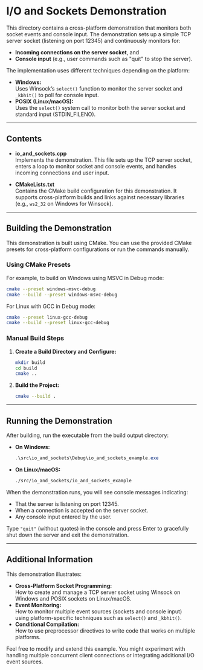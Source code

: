 # I/O and Sockets Demonstration

This directory contains a cross-platform demonstration that monitors both socket events and console input. The demonstration sets up a simple TCP server socket (listening on port 12345) and continuously monitors for:

- **Incoming connections on the server socket**, and
- **Console input** (e.g., user commands such as "quit" to stop the server).

The implementation uses different techniques depending on the platform:

- **Windows:**  
  Uses Winsock’s `select()` function to monitor the server socket and `_kbhit()` to poll for console input.
- **POSIX (Linux/macOS):**  
  Uses the `select()` system call to monitor both the server socket and standard input (STDIN_FILENO).

---

## Contents

- **io_and_sockets.cpp**  
  Implements the demonstration. This file sets up the TCP server socket, enters a loop to monitor socket and console events, and handles incoming connections and user input.

- **CMakeLists.txt**  
  Contains the CMake build configuration for this demonstration. It supports cross-platform builds and links against necessary libraries (e.g., `ws2_32` on Windows for Winsock).

---

## Building the Demonstration

This demonstration is built using CMake. You can use the provided CMake presets for cross-platform configurations or run the commands manually.

### Using CMake Presets

For example, to build on Windows using MSVC in Debug mode:
```bash
cmake --preset windows-msvc-debug
cmake --build --preset windows-msvc-debug
```

For Linux with GCC in Debug mode:
```bash
cmake --preset linux-gcc-debug
cmake --build --preset linux-gcc-debug
```

### Manual Build Steps

1. **Create a Build Directory and Configure:**
   ```bash
   mkdir build
   cd build
   cmake ..
   ```
2. **Build the Project:**
   ```bash
   cmake --build .
   ```

---

## Running the Demonstration

After building, run the executable from the build output directory:

- **On Windows:**
  ```powershell
  .\src\io_and_sockets\Debug\io_and_sockets_example.exe
  ```
- **On Linux/macOS:**
  ```bash
  ./src/io_and_sockets/io_and_sockets_example
  ```

When the demonstration runs, you will see console messages indicating:
- That the server is listening on port 12345.
- When a connection is accepted on the server socket.
- Any console input entered by the user.

Type `"quit"` (without quotes) in the console and press Enter to gracefully shut down the server and exit the demonstration.

---

## Additional Information

This demonstration illustrates:
- **Cross-Platform Socket Programming:**  
  How to create and manage a TCP server socket using Winsock on Windows and POSIX sockets on Linux/macOS.
- **Event Monitoring:**  
  How to monitor multiple event sources (sockets and console input) using platform-specific techniques such as `select()` and `_kbhit()`.
- **Conditional Compilation:**  
  How to use preprocessor directives to write code that works on multiple platforms.

Feel free to modify and extend this example. You might experiment with handling multiple concurrent client connections or integrating additional I/O event sources.
